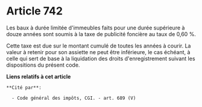 # Article 742

Les baux à durée limitée d'immeubles faits pour une durée supérieure à douze années sont soumis à la taxe de publicité
foncière au taux de 0,60 %.

Cette taxe est due sur le montant cumulé de toutes les années à courir. La valeur à retenir pour son assiette ne peut être
inférieure, le cas échéant, à celle qui sert de base à la liquidation des droits d'enregistrement suivant les dispositions du
présent code.

**Liens relatifs à cet article**

	**Cité par**:

	  - Code général des impôts, CGI. - art. 689 (V)
